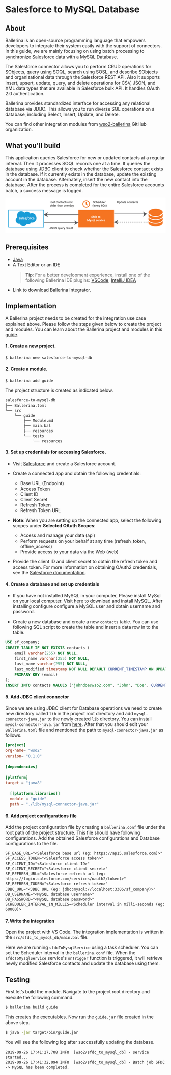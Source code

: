 # Salesforce to MySQL Database

## About

Ballerina is an open-source programming language that empowers developers to integrate their system easily with the 
support of connectors. In this guide, we are mainly focusing on using batch processing to synchronize Salesforce data
with a MySQL Database.

The Salesforce connector allows you to perform CRUD operations for SObjects, query using SOQL, search using SOSL, and 
describe SObjects and organizational data through the Salesforce REST API. Also it supports insert, upsert, update, 
query, and delete operations for CSV, JSON, and XML data types that are available in Salesforce bulk API. It handles 
OAuth 2.0 authentication.

Ballerina provides standardized interface for accessing any relational database via JDBC. This allows you to run 
diverse SQL operations on a database, including Select, Insert, Update, and Delete.

You can find other integration modules from [wso2-ballerina](https://github.com/wso2-ballerina) GitHub organization.

## What you'll build

This application queries Salesforce for new or updated contacts at a regular interval. Then it processes SOQL records 
one at a time. It queries the database using JDBC client to check whether the Salesforce contact exists in the 
database. If it currently exists in the database, update the existing account in the database. Alternately, insert the 
new contact into the database. After the process is completed for the entire Salesforce accounts batch, a success 
message is logged.

![sfdc to mysql database](../../../../../assets/img/salesforce-to-mysql-database.jpg)

## Prerequisites

- [Java](https://www.oracle.com/technetwork/java/index.html)
- A Text Editor or an IDE
  > **Tip**: For a better development experience, install one of the following Ballerina IDE plugins: 
[VSCode](https://marketplace.visualstudio.com/items?itemName=ballerina.ballerina), 
[IntelliJ IDEA](https://plugins.jetbrains.com/plugin/9520-ballerina)
- Link to download Ballerina Integrator.

## Implementation

A Ballerina project needs to be created for the integration use case explained above. Please follow the steps given below 
to create the project and modules. You can learn about the Ballerina project and modules in this 
[guide](https://ei.docs.wso2.com/en/latest/ballerina-integrator/develop/using-modules/#creating-a-project).

#### 1. Create a new project.

```bash
$ ballerina new salesforce-to-mysql-db
```

#### 2. Create a module.

```bash
$ ballerina add guide
```

The project structure is created as indicated below.

```
salesforce-to-mysql-db
├── Ballerina.toml
└── src
    └── guide
        ├── Module.md
        ├── main.bal
        ├── resources
        └── tests
            └── resources
```

#### 3. Set up credentials for accessing Salesforce.
   
- Visit [Salesforce](https://www.salesforce.com) and create a Salesforce account.

- Create a connected app and obtain the following credentials: 
    - Base URL (Endpoint)
    - Access Token
    - Client ID
    - Client Secret
    - Refresh Token
    - Refresh Token URL

- **Note**: When you are setting up the connected app, select the following scopes under **Selected OAuth Scopes**:
    - Access and manage your data (api)
    - Perform requests on your behalf at any time (refresh_token, offline_access)
    - Provide access to your data via the Web (web)

- Provide the client ID and client secret to obtain the refresh token and access token. For more information on 
obtaining OAuth2 credentials, see the 
[Salesforce documentation](https://help.salesforce.com/articleView?id=remoteaccess_authenticate_overview.htm).

#### 4. Create a database and set up credentials

- If you have not installed MySQL in your computer, Please install MySql on your local computer. 
Visit [here](https://dev.mysql.com/downloads/) to download and install MySQL. After installing configure configure 
a MySQL user and obtain username and password.

- Create a new database and create a new `contacts` table. You can use following SQL script to create the table 
and insert a data row in to the table.
```SQL
USE sf_company;
CREATE TABLE IF NOT EXISTS contacts (
    email varchar(255) NOT NULL,
    first_name varchar(255) NOT NULL,
    last_name varchar(255) NOT NULL,
    last_modified timestamp NOT NULL DEFAULT CURRENT_TIMESTAMP ON UPDATE CURRENT_TIMESTAMP,
    PRIMARY KEY (email)
);
INSERT INTO contacts VALUES ("johndoe@wso2.com", "John", "Doe", CURRENT_TIMESTAMP);
```

#### 5. Add JDBC client connector
 
Since we are using JDBC client for Database operations we need to create new directory called `lib` in the project
root directory and add `mysql-connector-java.jar` to the newly created `lib` directory. You can install 
`mysql-connector-java.jar` from [here](https://dev.mysql.com/downloads/connector/j/). After that you should edit 
your `Ballerina.toml` file and mentioned the path to `mysql-connector-java.jar` as follows.

```toml
[project]
org-name= "wso2"
version= "0.1.0"

[dependencies]

[platform]
target = "java8"

  [[platform.libraries]]
  module = "guide"
  path = "./lib/mysql-connector-java.jar"
```

#### 6. Add project configurations file

Add the project configuration file by creating a `ballerina.conf` file under the root path of the project structure. 
This file should have following configurations. Add the obtained Salesforce configurations and Database 
configurations to the file.

```
SF_BASE_URL="<Salesforce base url (eg: https://ap15.salesforce.com)>"
SF_ACCESS_TOKEN="<Salesforce access token>"
SF_CLIENT_ID="<Salesforce client ID>"
SF_CLIENT_SECRET="<Salesforce client secret>"
SF_REFRESH_URL="<Salesforce refresh url (eg: https://login.salesforce.com/services/oauth2/token)>"
SF_REFRESH_TOKEN="<Salesforce refresh token>"
JDBC_URL="<JDBC URL (eg: jdbc:mysql://localhost:3306/sf_company)>"
DB_USERNAME="<MySQL database username>"
DB_PASSWORD="<MySQL database password>"
SCHEDULER_INTERVAL_IN_MILLIS=<Scheduler interval in milli-seconds (eg: 60000)>
```

#### 7. Write the integration

Open the project with VS Code. The integration implementation is written in the `src/sfdc_to_mysql_db/main.bal` 
file.

<!-- INCLUDE_CODE: src/guide/main.bal -->

Here we are running `sfdcToMysqlService` using a task scheduler. You can set the Scheduler interval in the 
`ballerina.conf` file. When the `sfdcToMysqlService` service's `onTrigger` function is triggered, it will retrieve 
newly modified Salesforce contacts and update the database using them.

## Testing

First let’s build the module. Navigate to the project root directory and execute the following command.

```bash
$ ballerina build guide
```

This creates the executables. Now run the `guide.jar` file created in the above step.

```bash
$ java -jar target/bin/guide.jar
```

You will see the following log after successfully updating the database.

```
2019-09-26 17:41:27,708 INFO  [wso2/sfdc_to_mysql_db] - service started... 
2019-09-26 17:41:32,094 INFO  [wso2/sfdc_to_mysql_db] - Batch job SFDC -> MySQL has been completed.
```
